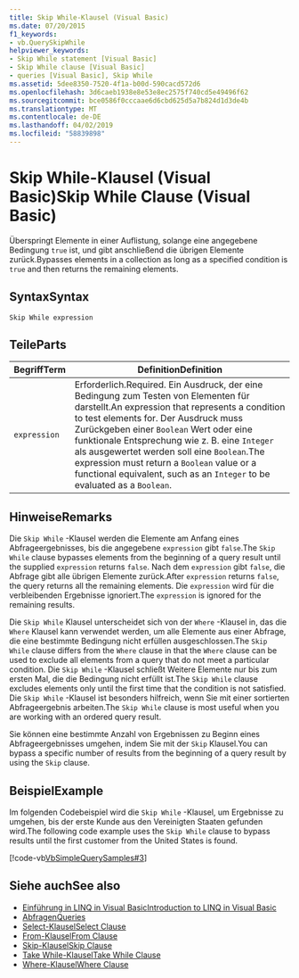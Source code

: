 ```yaml
---
title: Skip While-Klausel (Visual Basic)
ms.date: 07/20/2015
f1_keywords:
- vb.QuerySkipWhile
helpviewer_keywords:
- Skip While statement [Visual Basic]
- Skip While clause [Visual Basic]
- queries [Visual Basic], Skip While
ms.assetid: 5dee8350-7520-4f1a-b00d-590cacd572d6
ms.openlocfilehash: 3d6caeb1938e8e53e8ec2575f740cd5e49496f62
ms.sourcegitcommit: bce0586f0cccaae6d6cbd625d5a7b824d1d3de4b
ms.translationtype: MT
ms.contentlocale: de-DE
ms.lasthandoff: 04/02/2019
ms.locfileid: "58839898"
---
```

# <a name="skip-while-clause-visual-basic"></a><span data-ttu-id="9bea3-102">Skip While-Klausel (Visual Basic)</span><span class="sxs-lookup"><span data-stu-id="9bea3-102">Skip While Clause (Visual Basic)</span></span>
<span data-ttu-id="9bea3-103">Überspringt Elemente in einer Auflistung, solange eine angegebene Bedingung `true` ist, und gibt anschließend die übrigen Elemente zurück.</span><span class="sxs-lookup"><span data-stu-id="9bea3-103">Bypasses elements in a collection as long as a specified condition is `true` and then returns the remaining elements.</span></span>  
  
## <a name="syntax"></a><span data-ttu-id="9bea3-104">Syntax</span><span class="sxs-lookup"><span data-stu-id="9bea3-104">Syntax</span></span>  
  
```  
Skip While expression  
```  
  
## <a name="parts"></a><span data-ttu-id="9bea3-105">Teile</span><span class="sxs-lookup"><span data-stu-id="9bea3-105">Parts</span></span>  
  
|<span data-ttu-id="9bea3-106">Begriff</span><span class="sxs-lookup"><span data-stu-id="9bea3-106">Term</span></span>|<span data-ttu-id="9bea3-107">Definition</span><span class="sxs-lookup"><span data-stu-id="9bea3-107">Definition</span></span>|  
|---|---|  
|`expression`|<span data-ttu-id="9bea3-108">Erforderlich.</span><span class="sxs-lookup"><span data-stu-id="9bea3-108">Required.</span></span> <span data-ttu-id="9bea3-109">Ein Ausdruck, der eine Bedingung zum Testen von Elementen für darstellt.</span><span class="sxs-lookup"><span data-stu-id="9bea3-109">An expression that represents a condition to test elements for.</span></span> <span data-ttu-id="9bea3-110">Der Ausdruck muss Zurückgeben einer `Boolean` Wert oder eine funktionale Entsprechung wie z. B. eine `Integer` als ausgewertet werden soll eine `Boolean`.</span><span class="sxs-lookup"><span data-stu-id="9bea3-110">The expression must return a `Boolean` value or a functional equivalent, such as an `Integer` to be evaluated as a `Boolean`.</span></span>|  
  
## <a name="remarks"></a><span data-ttu-id="9bea3-111">Hinweise</span><span class="sxs-lookup"><span data-stu-id="9bea3-111">Remarks</span></span>  
 <span data-ttu-id="9bea3-112">Die `Skip While` -Klausel werden die Elemente am Anfang eines Abfrageergebnisses, bis die angegebene `expression` gibt `false`.</span><span class="sxs-lookup"><span data-stu-id="9bea3-112">The `Skip While` clause bypasses elements from the beginning of a query result until the supplied `expression` returns `false`.</span></span> <span data-ttu-id="9bea3-113">Nach dem `expression` gibt `false`, die Abfrage gibt alle übrigen Elemente zurück.</span><span class="sxs-lookup"><span data-stu-id="9bea3-113">After `expression` returns `false`, the query returns all the remaining elements.</span></span> <span data-ttu-id="9bea3-114">Die `expression` wird für die verbleibenden Ergebnisse ignoriert.</span><span class="sxs-lookup"><span data-stu-id="9bea3-114">The `expression` is ignored for the remaining results.</span></span>  
  
 <span data-ttu-id="9bea3-115">Die `Skip While` Klausel unterscheidet sich von der `Where` -Klausel in, das die `Where` Klausel kann verwendet werden, um alle Elemente aus einer Abfrage, die eine bestimmte Bedingung nicht erfüllen ausgeschlossen.</span><span class="sxs-lookup"><span data-stu-id="9bea3-115">The `Skip While` clause differs from the `Where` clause in that the `Where` clause can be used to exclude all elements from a query that do not meet a particular condition.</span></span> <span data-ttu-id="9bea3-116">Die `Skip While` -Klausel schließt Weitere Elemente nur bis zum ersten Mal, die die Bedingung nicht erfüllt ist.</span><span class="sxs-lookup"><span data-stu-id="9bea3-116">The `Skip While` clause excludes elements only until the first time that the condition is not satisfied.</span></span> <span data-ttu-id="9bea3-117">Die `Skip While` -Klausel ist besonders hilfreich, wenn Sie mit einer sortierten Abfrageergebnis arbeiten.</span><span class="sxs-lookup"><span data-stu-id="9bea3-117">The `Skip While` clause is most useful when you are working with an ordered query result.</span></span>  
  
 <span data-ttu-id="9bea3-118">Sie können eine bestimmte Anzahl von Ergebnissen zu Beginn eines Abfrageergebnisses umgehen, indem Sie mit der `Skip` Klausel.</span><span class="sxs-lookup"><span data-stu-id="9bea3-118">You can bypass a specific number of results from the beginning of a query result by using the `Skip` clause.</span></span>  
  
## <a name="example"></a><span data-ttu-id="9bea3-119">Beispiel</span><span class="sxs-lookup"><span data-stu-id="9bea3-119">Example</span></span>  
 <span data-ttu-id="9bea3-120">Im folgenden Codebeispiel wird die `Skip While` -Klausel, um Ergebnisse zu umgehen, bis der erste Kunde aus den Vereinigten Staaten gefunden wird.</span><span class="sxs-lookup"><span data-stu-id="9bea3-120">The following code example uses the `Skip While` clause to bypass results until the first customer from the United States is found.</span></span>  
  
 [!code-vb[VbSimpleQuerySamples#3](~/samples/snippets/visualbasic/VS_Snippets_VBCSharp/VbSimpleQuerySamples/VB/QuerySamples1.vb#3)]  
  
## <a name="see-also"></a><span data-ttu-id="9bea3-121">Siehe auch</span><span class="sxs-lookup"><span data-stu-id="9bea3-121">See also</span></span>

- [<span data-ttu-id="9bea3-122">Einführung in LINQ in Visual Basic</span><span class="sxs-lookup"><span data-stu-id="9bea3-122">Introduction to LINQ in Visual Basic</span></span>](../../../visual-basic/programming-guide/language-features/linq/introduction-to-linq.md)
- [<span data-ttu-id="9bea3-123">Abfragen</span><span class="sxs-lookup"><span data-stu-id="9bea3-123">Queries</span></span>](../../../visual-basic/language-reference/queries/index.md)
- [<span data-ttu-id="9bea3-124">Select-Klausel</span><span class="sxs-lookup"><span data-stu-id="9bea3-124">Select Clause</span></span>](../../../visual-basic/language-reference/queries/select-clause.md)
- [<span data-ttu-id="9bea3-125">From-Klausel</span><span class="sxs-lookup"><span data-stu-id="9bea3-125">From Clause</span></span>](../../../visual-basic/language-reference/queries/from-clause.md)
- [<span data-ttu-id="9bea3-126">Skip-Klausel</span><span class="sxs-lookup"><span data-stu-id="9bea3-126">Skip Clause</span></span>](../../../visual-basic/language-reference/queries/skip-clause.md)
- [<span data-ttu-id="9bea3-127">Take While-Klausel</span><span class="sxs-lookup"><span data-stu-id="9bea3-127">Take While Clause</span></span>](../../../visual-basic/language-reference/queries/take-while-clause.md)
- [<span data-ttu-id="9bea3-128">Where-Klausel</span><span class="sxs-lookup"><span data-stu-id="9bea3-128">Where Clause</span></span>](../../../visual-basic/language-reference/queries/where-clause.md)
